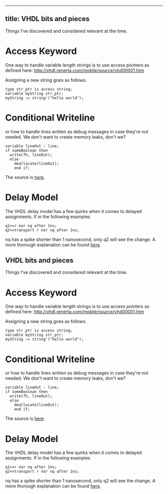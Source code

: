 --------------------
title: VHDL bits and pieces
--------------------

Things I've discovered and considered relevant at the time.

# Access Keyword

One way to handle variable length strings is to use access pointers as
defined here: http://vhdl.renerta.com/mobile/source/vhd00001.htm

Assigning a new string goes as follows.

    type str_ptr is access string;
    variable myString str_ptr;
    myString := string'("hello world");

# Conditional Writeline

or how to handle lines written as debug messages in case they're not
needed. We don't want to create memory leaks, don't we?

    variable lineOut : line;
    if someBoolean then
      write(fh, lineOut);
      else
        deallocate(lineOut);
        end if;

The source is
[here](http://www.thecodingforums.com/threads/concatenate-textio-line-type.589899/).

# Delay Model

The VHDL delay model has a few quirks when it comes to delayed
assignments. If in the following examples

    q1<=r nor nq after 1ns;
    q2<=transport r nor nq after 1ns;

nq has a spike shorter than 1 nanosecond, only q2 will see the change. A
more thorough explanation can be found
[here](http://www.gmvhdl.com/delay.htm).

VHDL bits and pieces
--------------------

Things I've discovered and considered relevant at the time.

# Access Keyword

One way to handle variable length strings is to use access pointers as
defined here: http://vhdl.renerta.com/mobile/source/vhd00001.htm

Assigning a new string goes as follows.

    type str_ptr is access string;
    variable myString str_ptr;
    myString := string'("hello world");

# Conditional Writeline

or how to handle lines written as debug messages in case they're not
needed. We don't want to create memory leaks, don't we?

    variable lineOut : line;
    if someBoolean then
      write(fh, lineOut);
      else
        deallocate(lineOut);
        end if;

The source is
[here](http://www.thecodingforums.com/threads/concatenate-textio-line-type.589899/).

# Delay Model

The VHDL delay model has a few quirks when it comes to delayed
assignments. If in the following examples

    q1<=r nor nq after 1ns;
    q2<=transport r nor nq after 1ns;

nq has a spike shorter than 1 nanosecond, only q2 will see the change. A
more thorough explanation can be found
[here](http://www.gmvhdl.com/delay.htm).
